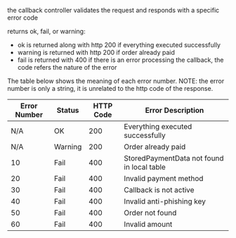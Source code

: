 
the callback controller validates the request and responds with a specific error code

returns ok, fail, or warning:
 * ok is returned along with http 200 if everything executed successfully
 * warning is returned with http 200 if order already paid
 * fail is returned with 400 if there is an error processing the callback, the code refers the nature of the error

The table below shows the meaning of each error number.
NOTE: the error number is only a string, it is unrelated to the http code of the response.

| Error Number | Status  | HTTP Code | Error Description                          |
| ------------ | ------- | --------- | ------------------------------------------ |
| N/A          | OK      | 200       | Everything executed successfully           |
| N/A          | Warning | 200       | Order already paid                         |
| 10           | Fail    | 400       | StoredPaymentData not found in local table |
| 20           | Fail    | 400       | Invalid payment method                     |
| 30           | Fail    | 400       | Callback is not active                     |
| 40           | Fail    | 400       | Invalid anti-phishing key                  |
| 50           | Fail    | 400       | Order not found                            |
| 60           | Fail    | 400       | Invalid amount                             |
